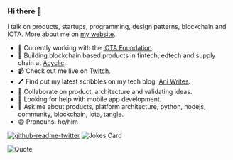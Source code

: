 ### Hi there 👋

I talk on products, startups, programming, design patterns, blockchain and IOTA.
More about me on [my website](https://anirudha.dev).

- 🔭  Currently working with the [IOTA Foundation](https://github.com/iotaledger).
- 🌱  Building blockchain based products in fintech, edtech and supply chain at [Acyclic](https://github.com/acycliclabs). 
- 📹  Check out me live on [Twitch](https://www.twitch.tv/iotadev).
- 🖊  Find out my latest scribbles on my tech blog, [Ani Writes](https://blog.anirudha.dev).
- 👯  Collaborate on product, architecture and validating ideas.
- 🤔  Looking for help with mobile app development.
- 💬  Ask me about products, platform architecture, python, nodejs, community, blockchain, iota, tangle.
- 😄  Pronouns: he/him

[![github-readme-twitter](https://github-readme-twitter.gazf.vercel.app/api?id=kranirudha)](https://twitter.com/kranirudha) ![Jokes Card](https://readme-jokes.vercel.app/api)

![Quote](https://github-readme-quotes.herokuapp.com/quote?theme=gotham&animation=grow_out_in&layout=default&font=default)
